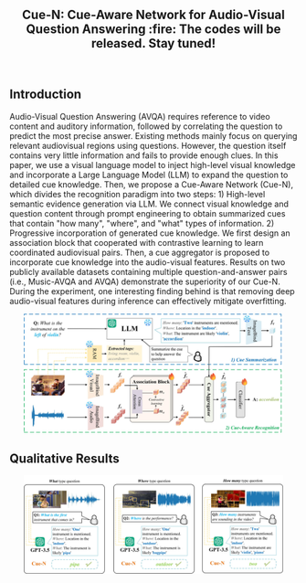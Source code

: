 <div align="center">

<h2 class="papername"> 
  Cue-N: Cue-Aware Network for Audio-Visual Question Answering 
:fire: The codes will be released. Stay tuned!
</h2>


<br>
</div>

## Introduction
<p align="left">
Audio-Visual Question Answering (AVQA) requires reference to video content and auditory information, followed by correlating the question to predict the most precise answer. Existing methods mainly focus on querying relevant audiovisual regions using questions. However, the question itself contains very little information and fails to provide enough clues. In this paper, we use a visual language model to inject high-level visual knowledge and incorporate a Large Language Model (LLM) to expand the question to detailed cue knowledge. Then, we propose a Cue-Aware Network (Cue-N), which divides the recognition paradigm into two steps: 1) High-level semantic evidence generation via LLM. We connect visual knowledge and question content through prompt engineering to obtain summarized cues that contain "how many", "where", and "what" types of information. 2) Progressive incorporation of generated cue knowledge. We first design an association block that cooperated with contrastive learning to learn coordinated audiovisual pairs. Then, a cue aggregator is proposed to incorporate cue knowledge into the audio-visual features. Results on two publicly available datasets containing multiple question-and-answer pairs (i.e., Music-AVQA and AVQA) demonstrate the superiority of our Cue-N. During the experiment, one interesting finding behind is that removing deep audio-visual features during inference can effectively mitigate overfitting.
</p>

<div align="center">
<img src='assets/framework.jpg' width='90%'>
</div>

## Qualitative Results
<div align="center">
<img src='assets/qr.jpg' width='90%'>
</div>
